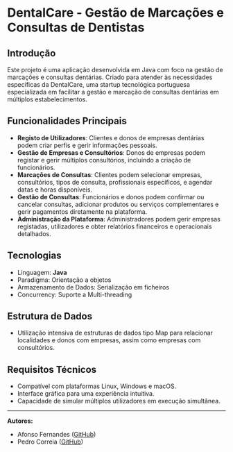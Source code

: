 # DentalCare - Gestão de Marcações e Consultas de Dentistas

## Introdução
Este projeto é uma aplicação desenvolvida em Java com foco na gestão de marcações e consultas dentárias. Criado para atender às necessidades específicas da DentalCare, uma startup tecnológica portuguesa especializada em facilitar a gestão e marcação de consultas dentárias em múltiplos estabelecimentos.

## Funcionalidades Principais
- **Registo de Utilizadores**: Clientes e donos de empresas dentárias podem criar perfis e gerir informações pessoais.
- **Gestão de Empresas e Consultórios**: Donos de empresas podem registar e gerir múltiplos consultórios, incluindo a criação de funcionários.
- **Marcações de Consultas**: Clientes podem selecionar empresas, consultórios, tipos de consulta, profissionais específicos, e agendar datas e horas disponíveis.
- **Gestão de Consultas**: Funcionários e donos podem confirmar ou cancelar consultas, adicionar produtos ou serviços complementares e gerir pagamentos diretamente na plataforma.
- **Administração da Plataforma**: Administradores podem gerir empresas registadas, utilizadores e obter relatórios financeiros e operacionais detalhados.

## Tecnologias
- Linguagem: **Java**
- Paradigma: Orientação a objetos
- Armazenamento de Dados: Serialização em ficheiros
- Concurrency: Suporte a Multi-threading

## Estrutura de Dados
- Utilização intensiva de estruturas de dados tipo Map para relacionar localidades e donos com empresas, assim como empresas com consultórios.

## Requisitos Técnicos
- Compatível com plataformas Linux, Windows e macOS.
- Interface gráfica para uma experiência intuitiva.
- Capacidade de simular múltiplos utilizadores em execução simultânea.

---

**Autores:**  
- Afonso Fernandes ([GitHub](https://github.com/AfonsooFernandes))  
- Pedro Correia ([GitHub](https://github.com/PedroCorreiaaa))